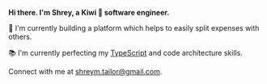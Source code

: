 **Hi there. I'm Shrey, a Kiwi 🥝 software engineer.**

🔭 I'm currently building a platform which helps to easily split expenses with others.

📚 I'm currently perfecting my [TypeScript](https://www.typescriptlang.org/) and code architecture skills.

Connect with me at [shreym.tailor@gmail.com](mailto:shreym.tailor@gmail.com).
